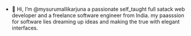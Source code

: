 - 👋 Hi, I’m @mysurumallikarjuna a passionate self_taught full satack web developer and a freelance software engineer from India. my paasssion for software lies dreaming up ideas and making the true with elegant interfaces.

<!---
mysurumallikarjuna/mysurumallikarjuna is a ✨ special ✨ repository because its `README.md` (this file) appears on your GitHub profile.
You can click the Preview link to take a look at your changes.
--->
